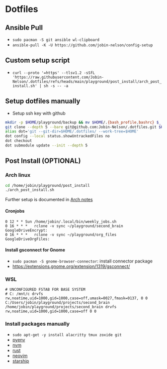 # Dotfiles

## Ansible Pull

- `sudo pacman -S git ansible wl-clipboard`
- `ansible-pull -K -U https://github.com/jobin-nelson/config-setup`

## Custom setup script

- `curl --proto '=https' --tlsv1.2 -sSfL 'https://raw.githubusercontent.com/Jobin-Nelson/.dotfiles/refs/heads/main/playground/post_install/arch_post_install.sh' | sh -s -- -a`

## Setup dotfiles manually

- Setup ssh key with github

```bash
mkdir -p $HOME/playground/backup && mv $HOME/.{bash_profile,bashrc} $_
git clone --depth 5 --bare git@github.com:Jobin-Nelson/.dotfiles.git $HOME/.dotfiles
alias dot='git --git-dir=$HOME/.dotfiles/ --work-tree=$HOME'
dot config --local status.showUntrackedFiles no
dot checkout
dot submodule update --init --depth 5
```

## Post Install (OPTIONAL)

### Arch linux

```bash
cd /home/jobin/playground/post_install
./arch_post_install.sh
```

Further setup is documented in [Arch notes](./playground/post_install/arch_notes.md)

#### Cronjobs

```crontab
0 12 * * Sun /home/jobin/.local/bin/weekly_jobs.sh
0 16 * * *   rclone -v sync ~/playground/second_brain GoogleDriveEncrypt:
0 16 * * *   rclone -v sync ~/playground/org_files GoogleDriveOrgFiles:
```

#### Install gsconnect for Gnome

- `sudo pacman -S gnome-browser-connector`: install connector package
- https://extensions.gnome.org/extension/1319/gsconnect/

### WSL

```
# UNCONFIGURED FSTAB FOR BASE SYSTEM
# C: /mnt/c drvfs rw,noatime,uid=1000,gid=1000,case=off,umask=0027,fmask=0137, 0 0
C:/Users/jobin/playground/projects/second_brain /home/jobin/playground/projects/second_brain drvfs rw,noatime,uid=1000,gid=1000,case=off 0 0
```

### Install packages manually

- `sudo apt-get -y install alacritty tmux zoxide git`
- [pyenv](https://github.com/pyenv/pyenv)
- [nvm](https://github.com/nvm-sh/nvm)
- [rust](https://rustup.rs/)
- [neovim](https://github.com/neovim/neovim)
- [starship](https://starship.rs/)

